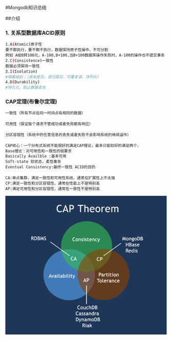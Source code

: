 #Mongodb知识总结

##介绍
### 1. 关系型数据库ACID原则
```bash
1.A(Atomic)原子性
要不都执行，要不都不执行，数据保持原子性操作，不可分割
例如 A给B转100元，A-100,B+100,当B+100数据库操作失败时，A-100的操作也不提交事务
2.C(Consistence)一致性
数据必须保持一致性
3.I(Isolation)
#隔离级别：（读未提交，读已提交，可重复读，序列化）
4.D(Durability)
#持久化，防止数据丢失

```
### CAP定理(布鲁尔定理)
```bash
一致性（所有节点在同一时间点有相同的数据）

可用性（保证每个请求不管成功或者失败都有响应）

分区容错性（系统中的任意信息的丢失或者失败不会影响系统的继续运作）

CAP核心：一个分布式系统不能很好的满足CAP理论，最多只能较好的满足两个，
Base理论：对可用性和一致性的弱要求
Basically Availble :基本可用
Soft-state 软状态，柔性事务
Eventual Consistency:最终一致性 ACID的目的

CA:单点集群，满足一致性和可用性系统，通常在扩展性上不太强
CP:满足一致性和分区容错性，通常在性能上不是特别高
AP:满足可用性和分区容错性，通常在一致性不是特别高
```
![](.Mongdb总结_images/6a4bf953.png)



